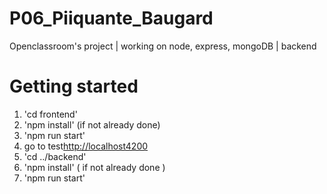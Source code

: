 # P06_Piiquante_Baugard
Openclassroom's project | working on node, express, mongoDB | backend

# Getting started
1. 'cd frontend'
2. 'npm install' (if not already done)
3. 'npm run start'
4. go to test[http://localhost4200](http://localhost:4200)
5. 'cd ../backend'
7. 'npm install' ( if not already done )
8. 'npm run start'